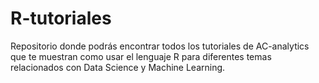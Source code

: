 # R-tutoriales
Repositorio donde podrás encontrar todos los tutoriales de AC-analytics que te muestran como usar el lenguaje R para diferentes temas relacionados con Data Science y Machine Learning.
